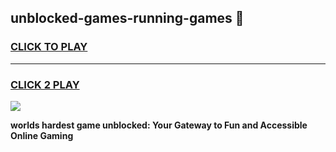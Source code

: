 
## unblocked-games-running-games 👋
<h3>
<a href="https://premium.freeplayer.one?title=unblocked-games-running-games&ref=14F">CLICK TO PLAY</a></h3>
<hr>

<h3>
<a href="https://premium.freeplayer.one?title=unblocked-games-running-games&ref=14F">CLICK 2 PLAY</a>
  
</h3>

<a href="https://premium.freeplayer.one?title=unblocked-games-running-games&ref=12F/"><img src="https://clearcache.store/games.png"></a>


**worlds hardest game unblocked: Your Gateway to Fun and Accessible Online Gaming**
